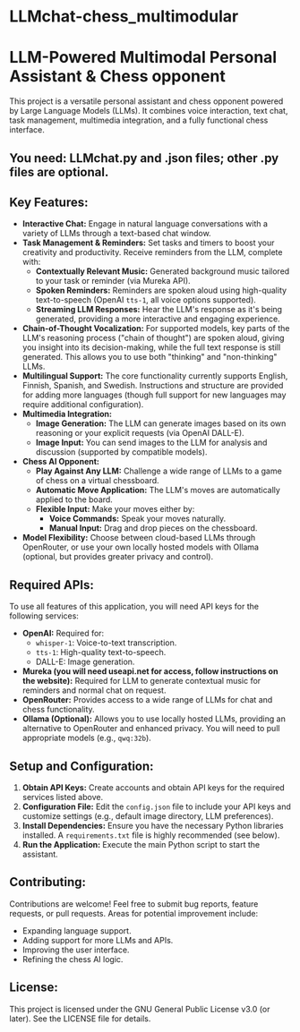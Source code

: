 # LLMchat-chess_multimodular
# LLM-Powered Multimodal Personal Assistant & Chess opponent

This project is a versatile personal assistant and chess opponent powered by Large Language Models (LLMs). It combines voice interaction, text chat, task management, multimedia integration, and a fully functional chess interface.
## You need: LLMchat.py and .json files; other .py files are optional.
## Key Features:

*   **Interactive Chat:** Engage in natural language conversations with a variety of LLMs through a text-based chat window.
*   **Task Management & Reminders:**  Set tasks and timers to boost your creativity and productivity.  Receive reminders from the LLM, complete with:
    *   **Contextually Relevant Music:**  Generated background music tailored to your task or reminder (via Mureka API).
    *   **Spoken Reminders:**  Reminders are spoken aloud using high-quality text-to-speech (OpenAI `tts-1`, all voice options supported).
    *   **Streaming LLM Responses:**  Hear the LLM's response as it's being generated, providing a more interactive and engaging experience.
*   **Chain-of-Thought Vocalization:**  For supported models, key parts of the LLM's reasoning process ("chain of thought") are spoken aloud, giving you insight into its decision-making, while the full text response is still generated.  This allows you to use both "thinking" and "non-thinking" LLMs.
*   **Multilingual Support:**  The core functionality currently supports English, Finnish, Spanish, and Swedish.  Instructions and structure are provided for adding more languages (though full support for new languages may require additional configuration).
*   **Multimedia Integration:**
    *   **Image Generation:**  The LLM can generate images based on its own reasoning or your explicit requests (via OpenAI DALL-E).
    *   **Image Input:**  You can send images to the LLM for analysis and discussion (supported by compatible models).
*   **Chess AI Opponent:**
    *   **Play Against Any LLM:**  Challenge a wide range of LLMs to a game of chess on a virtual chessboard.
    *   **Automatic Move Application:**  The LLM's moves are automatically applied to the board.
    *   **Flexible Input:**  Make your moves either by:
        *   **Voice Commands:**  Speak your moves naturally.
        *   **Manual Input:**  Drag and drop pieces on the chessboard.
* **Model Flexibility:** Choose between cloud-based LLMs through OpenRouter, or use your own locally hosted models with Ollama (optional, but provides greater privacy and control).

## Required APIs:

To use all features of this application, you will need API keys for the following services:

*   **OpenAI:**  Required for:
    *   `whisper-1`: Voice-to-text transcription.
    *   `tts-1`: High-quality text-to-speech.
    *   DALL-E: Image generation.
*   **Mureka (you will need useapi.net for access, follow instructions on the website):**  Required for LLM to generate contextual music for reminders and normal chat on request.
*   **OpenRouter:**  Provides access to a wide range of LLMs for chat and chess functionality.
*   **Ollama (Optional):**  Allows you to use locally hosted LLMs, providing an alternative to OpenRouter and enhanced privacy.  You will need to pull appropriate models (e.g., `qwq:32b`).

## Setup and Configuration:

1.  **Obtain API Keys:**  Create accounts and obtain API keys for the required services listed above.
2.  **Configuration File:**  Edit the `config.json` file to include your API keys and customize settings (e.g., default image directory, LLM preferences).
3.  **Install Dependencies:** Ensure you have the necessary Python libraries installed.  A `requirements.txt` file is highly recommended (see below).
4.  **Run the Application:** Execute the main Python script to start the assistant.

## Contributing:

Contributions are welcome!  Feel free to submit bug reports, feature requests, or pull requests.  Areas for potential improvement include:

*   Expanding language support.
*   Adding support for more LLMs and APIs.
*   Improving the user interface.
*   Refining the chess AI logic.

## License:

This project is licensed under the GNU General Public License v3.0 (or later).  See the LICENSE file for details.
